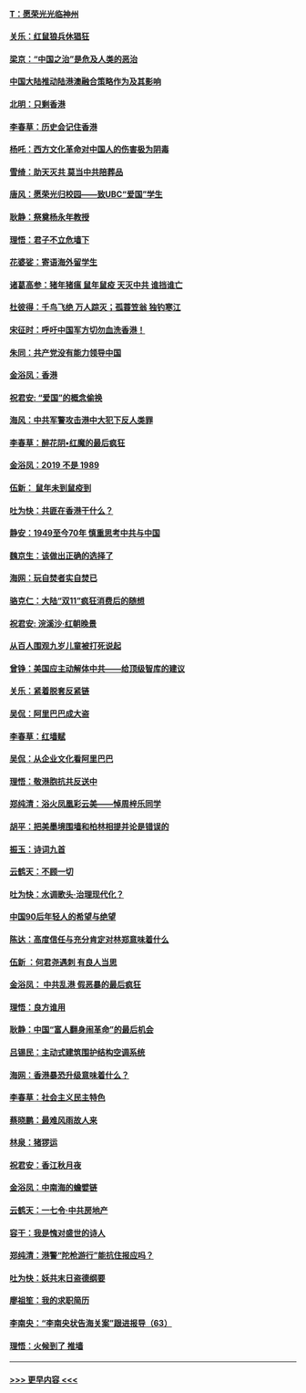 #### [T：愿荣光光临神州](../pages/nsc993/n11668421.md?t=11202011) 
#### [关乐：红鼠狼兵休猖狂](../pages/nsc993/n11668378.md?t=11202011) 
#### [梁京：“中国之治”是危及人类的恶治](../pages/nsc993/n11668328.md?t=11202011) 
#### [中国大陆推动陆港澳融合策略作为及其影响](../pages/nsc993/n11668157.md?t=11202011) 
#### [北明：只剩香港](../pages/nsc993/n11668002.md?t=11202011) 
#### [李春草：历史会记住香港](../pages/nsc993/n11667927.md?t=11202011) 
#### [杨吒：西方文化革命对中国人的伤害极为阴毒](../pages/nsc993/n11664521.md?t=11202011) 
#### [雪绮：助天灭共 莫当中共陪葬品](../pages/nsc993/n11662650.md?t=11202011) 
#### [唐风：愿荣光归校园——致UBC“爱国”学生](../pages/nsc993/n11662194.md?t=11202011) 
#### [耿静：祭奠杨永年教授](../pages/nsc993/n11662514.md?t=11202011) 
#### [理悟：君子不立危墙下](../pages/nsc993/n11662172.md?t=11202011) 
#### [花婆娑：寄语海外留学生](../pages/nsc993/n11662121.md?t=11202011) 
#### [诸葛高参：猪年猪瘟 鼠年鼠疫 天灭中共 谁挡谁亡](../pages/nsc993/n11661980.md?t=11202011) 
#### [杜彼得：千鸟飞绝 万人踪灭；孤蓑笠翁 独钓寒江](../pages/nsc993/n11661170.md?t=11202011) 
#### [宋征时：呼吁中国军方切勿血洗香港！](../pages/nsc993/n11415318.md?t=11202011) 
#### [朱同：共产党没有能力领导中国](../pages/nsc993/n11660421.md?t=11202011) 
#### [金浴凤：香港](../pages/nsc993/n11660419.md?t=11202011) 
#### [祝君安: “爱国”的概念偷换](../pages/nsc993/n11659706.md?t=11202011) 
#### [海风：中共军警攻击港中大犯下反人类罪](../pages/nsc993/n11659632.md?t=11202011) 
#### [李春草：醉花阴•红魔的最后疯狂](../pages/nsc993/n11659287.md?t=11202011) 
#### [金浴凤：2019 不是 1989](../pages/nsc993/n11657663.md?t=11202011) 
#### [伍新： 鼠年未到鼠疫到](../pages/nsc993/n11655098.md?t=11202011) 
#### [吐为快：共匪在香港干什么？](../pages/nsc993/n11654891.md?t=11202011) 
#### [静安：1949至今70年 慎重思考中共与中国](../pages/nsc993/n11651244.md?t=11202011) 
#### [魏京生：该做出正确的选择了](../pages/nsc993/n11653084.md?t=11202011) 
#### [海网：玩自焚者实自焚已](../pages/nsc993/n11652423.md?t=11202011) 
#### [骆克仁：大陆“双11”疯狂消费后的随想](../pages/nsc993/n11652305.md?t=11202011) 
#### [祝君安: 浣溪沙·红朝晚景](../pages/nsc993/n11652258.md?t=11202011) 
#### [从百人围观九岁儿童被打死说起](../pages/nsc993/n11651030.md?t=11202011) 
#### [曾铮：美国应主动解体中共——给顶级智库的建议](../pages/nsc993/n11649888.md?t=11202011) 
#### [关乐：紧着脱套反紧链](../pages/nsc993/n11649069.md?t=11202011) 
#### [吴侃：阿里巴巴成大盗](../pages/nsc993/n11645523.md?t=11202011) 
#### [李春草：红墙赋](../pages/nsc993/n11646389.md?t=11202011) 
#### [吴侃：从企业文化看阿里巴巴](../pages/nsc993/n11645476.md?t=11202011) 
#### [理悟：敬港胞抗共反送中](../pages/nsc993/n11645466.md?t=11202011) 
#### [郑纯清：浴火凤凰彩云美——悼周梓乐同学](../pages/nsc993/n11645155.md?t=11202011) 
#### [胡平：把美墨境围墙和柏林相提并论是错误的](../pages/nsc993/n11645134.md?t=11202011) 
#### [振玉：诗词九首](../pages/nsc993/n11644081.md?t=11202011) 
#### [云鹤天：不顾一切](../pages/nsc993/n11643508.md?t=11202011) 
#### [吐为快：水调歌头·治理现代化？](../pages/nsc993/n11643485.md?t=11202011) 
#### [中国90后年轻人的希望与绝望](../pages/nsc993/n11642317.md?t=11202011) 
#### [陈达：高度信任与充分肯定对林郑意味着什么](../pages/nsc993/n11641441.md?t=11202011) 
#### [伍新 ：何君尧遇刺 有良人当思](../pages/nsc993/n11641503.md?t=11202011) 
#### [金浴凤： 中共乱港  假恶暴的最后疯狂](../pages/nsc993/n11641495.md?t=11202011) 
#### [理悟：良方谁用](../pages/nsc993/n11641463.md?t=11202011) 
#### [耿静：中国“富人翻身闹革命”的最后机会](../pages/nsc993/n11640655.md?t=11202011) 
#### [吕锡民：主动式建筑围护结构空调系统](../pages/nsc993/n11640168.md?t=11202011) 
#### [海网：香港暴恐升级意味着什么？](../pages/nsc993/n11635904.md?t=11202011) 
#### [李春草：社会主义民主特色](../pages/nsc993/n11634657.md?t=11202011) 
#### [蔡晓鹏：最难风雨故人来](../pages/nsc993/n11633145.md?t=11202011) 
#### [林泉：猪猡运](../pages/nsc993/n11631469.md?t=11202011) 
#### [祝君安：香江秋月夜](../pages/nsc993/n11631440.md?t=11202011) 
#### [金浴凤：中南海的蟾嬖链](../pages/nsc993/n11631290.md?t=11202011) 
#### [云鹤天：一七令·中共房地产](../pages/nsc993/n11630084.md?t=11202011) 
#### [容干：我是愧对盛世的诗人](../pages/nsc993/n11630059.md?t=11202011) 
#### [郑纯清：港警“陀枪游行”能抗住报应吗？](../pages/nsc993/n11629999.md?t=11202011) 
#### [吐为快：妖共末日盗德纲要](../pages/nsc993/n11628610.md?t=11202011) 
#### [廖祖笙：我的求职简历](../pages/nsc993/n11628492.md?t=11202011) 
#### [李南央：“李南央状告海关案”跟进报导（63）](../pages/nsc993/n11627039.md?t=11202011) 
#### [理悟：火候到了 推墙](../pages/nsc993/n11626917.md?t=11202011) 

----
#### [ >>> 更早内容 <<< ](../indexes/nsc993-earlier.md)
